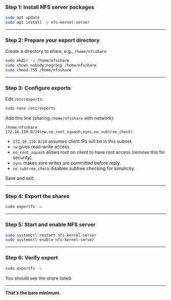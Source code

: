 
### Step 1: Install NFS server packages

```bash
sudo apt update
sudo apt install -y nfs-kernel-server
```

---

### Step 2: Prepare your export directory

Create a directory to share, e.g., `/home/nfsshare`

```bash
sudo mkdir -p /home/nfsshare
sudo chown nobody:nogroup /home/nfsshare
sudo chmod 755 /home/nfsshare
```

---

### Step 3: Configure exports

Edit `/etc/exports`:

```bash
sudo nano /etc/exports
```

Add this line (sharing `/home/nfsshare` with network):

```
/home/nfsshare 172.16.110.0/24(rw,no_root_squash,sync,no_subtree_check)
```

* `172.16.110.0/24` assumes client IPs will be in this subnet.
* `rw` gives read-write access.
* `no_root_squash` allows root on client to have root access (remove this for security).
* `sync` makes sure writes are committed before reply.
* `no_subtree_check` disables subtree checking for simplicity.

Save and exit.

---

### Step 4: Export the shares

```bash
sudo exportfs -a
```

---

### Step 5: Start and enable NFS server

```bash
sudo systemctl restart nfs-kernel-server
sudo systemctl enable nfs-kernel-server
```

---

### Step 6: Verify export

```bash
sudo exportfs -v
```

You should see the share listed.

---


**That’s the bare minimum.**



